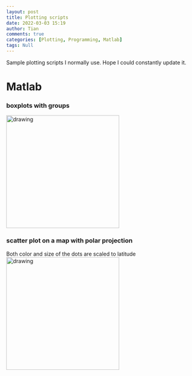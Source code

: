 ```yaml
---
layout: post
title: Plotting scripts
date: 2022-03-03 15:19
author: Tian
comments: true
categories: [Plotting, Programming, Matlab]
tags: Null
---
```


Sample plotting scripts I normally use. Hope I could constantly update it.

# Matlab
### boxplots with groups
<a href=https://github.com/hydrotian/plotting/blob/main/matlab/boxplot.m>
<img src="https://simhydro.com/notebook/images/plots/boxplot.png" alt="drawing" width="300"/>
</a>

### scatter plot on a map with polar projection
Both color and size of the dots are scaled to latitude
<a href=https://github.com/hydrotian/plotting/blob/main/matlab/polar.m>
<img src="https://simhydro.com/notebook/images/plots/polar.png" alt="drawing" width="300"/>
</a>

